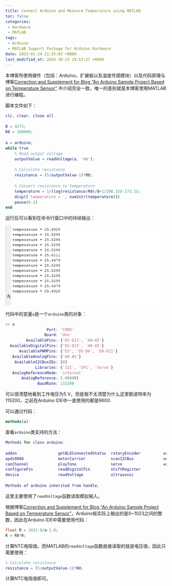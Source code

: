 ```yaml
---
title: Connect Arduino and Measure Temperature using MATLAB
toc: false
categories: 
 - Hardware
 - MATLAB
tags: 
 - Arduino
 - MATLAB Support Package for Arduino Hardware
date: 2023-01-24 21:25:03 +0800
last_modified_at: 2024-10-23 19:53:27 +0800
---
```


本博客所使用硬件（包括：Arduino，扩展板以及温度传感模块）以及代码原理与博客[Correction and Supplement for Blog “An Arduino Sample Project Based on Temperature Sensor”](http://whatastarrynight.com/arduino/c/Correction-and-Supplement-for-Blog-An-Arduino-Sample-Project-Based-on-Temperature-Sensor/) 中介绍完全一致，唯一的差别就是本博客使用MATLAB进行编程。

脚本文件如下：

```matlab
clc, clear, close all

B = 4275;
R0 = 100000;

a = arduino;
while true
    % Read output voltage 
    outputValue = readVoltage(a, 'A0');

    % Calculate resistance
    resistance = (5/outputValue-1)*R0;

    % Convert resistance to temperature
    temperature = 1/(log(resistance/R0)/B+1/298.15)-273.15;
    disp(['temperature = ', num2str(temperature)])
    pause(0.1)
end
```

运行后可以看到在命令行窗口中的持续输出：

![image-20230124205608726](https://github.com/HelloWorld-1017/blog-images/blob/main/migration/DeLLLaptop/image-20230124205608726.png?raw=true)

代码中的变量`a`是一个`arduino`类的对象：

```matlab
>> a
                  Port: 'COM3'
                 Board: 'Uno'
         AvailablePins: {'D2-D13', 'A0-A5'}
  AvailableDigitalPins: {'D2-D13', 'A0-A5'}
      AvailablePWMPins: {'D3', 'D5-D6', 'D9-D11'}
   AvailableAnalogPins: {'A0-A5'}
    AvailableI2CBusIDs: [0]
             Libraries: {'I2C', 'SPI', 'Servo'}
   AnalogReferenceMode: 'internal'
       AnalogReference: 5.000(V)
              BaudRate: 115200
```

可以很清楚地看到工作电压为5 V，但是我不太清楚为什么这里额波特率为115200，之前在Arduino IDE中一直使用的都是9600.

可以通过代码：

```matlab
methods(a)
```

查看`arduino`类支持的方法：

```matlab
Methods for class arduino:

addon                  getBLEConnectedStatus  rotaryEncoder          writeDigitalPin        
apds9960               motorCarrier           scanI2CBus             writePWMDutyCycle      
canChannel             playTone               servo                  writePWMVoltage        
configurePin           readDigitalPin         shiftRegister          
device                 readVoltage            ultrasonic             

Methods of arduino inherited from handle.
```

这里主要使用了`readVoltage`函数读取模拟输入。

根据博客[Correction and Supplement for Blog “An Arduino Sample Project Based on Temperature Sensor”](http://whatastarrynight.com/arduino/c/Correction-and-Supplement-for-Blog-An-Arduino-Sample-Project-Based-on-Temperature-Sensor/)，Arduino板实际上输出的是0~1023之间的整数，因此在Arduino IDE中需要使用代码：

```c++
float R = 1023.0/a-1.0;
R = R0*R;
```

计算NTC电阻值。而MATLAB的`readVoltage`函数直接读取的就是电压值，因此只需要使用：

```matlab
% Calculate resistance
resistance = (5/outputValue-1)*R0;
```

计算NTC电阻值即可。

<br>